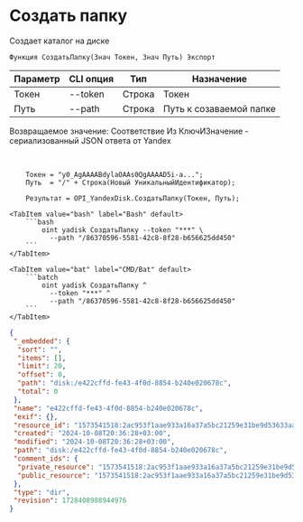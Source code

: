 ﻿---
sidebar_position: 2
---

# Создать папку
 Создает каталог на диске



`Функция СоздатьПапку(Знач Токен, Знач Путь) Экспорт`

  | Параметр | CLI опция | Тип | Назначение |
  |-|-|-|-|
  | Токен | --token | Строка | Токен |
  | Путь | --path | Строка | Путь к созаваемой папке |

  
  Возвращаемое значение:   Соответствие Из КлючИЗначение - сериализованный JSON ответа от Yandex

<br/>




```bsl title="Пример кода"
    Токен = "y0_AgAAAABdylaOAAs0QgAAAAD5i-a...";
    Путь  = "/" + Строка(Новый УникальныйИдентификатор);

    Результат = OPI_YandexDisk.СоздатьПапку(Токен, Путь);
```
    

 <Tabs>
  
    <TabItem value="bash" label="Bash" default>
        ```bash
            oint yadisk СоздатьПапку --token "***" \
              --path "/86370596-5581-42c8-8f28-b656625dd450"
        ```
    </TabItem>
  
    <TabItem value="bat" label="CMD/Bat" default>
        ```batch
            oint yadisk СоздатьПапку ^
              --token "***" ^
              --path "/86370596-5581-42c8-8f28-b656625dd450"
        ```
    </TabItem>
</Tabs>


```json title="Результат"
{
 "_embedded": {
  "sort": "",
  "items": [],
  "limit": 20,
  "offset": 0,
  "path": "disk:/e422cffd-fe43-4f0d-8854-b240e020678c",
  "total": 0
 },
 "name": "e422cffd-fe43-4f0d-8854-b240e020678c",
 "exif": {},
 "resource_id": "1573541518:2ac953f1aae933a16a37a5bc21259e31be9d53633aab0c2fbc267d249a8897cf",
 "created": "2024-10-08T20:36:28+03:00",
 "modified": "2024-10-08T20:36:28+03:00",
 "path": "disk:/e422cffd-fe43-4f0d-8854-b240e020678c",
 "comment_ids": {
  "private_resource": "1573541518:2ac953f1aae933a16a37a5bc21259e31be9d53633aab0c2fbc267d249a8897cf",
  "public_resource": "1573541518:2ac953f1aae933a16a37a5bc21259e31be9d53633aab0c2fbc267d249a8897cf"
 },
 "type": "dir",
 "revision": 1728408988944976
}
```
